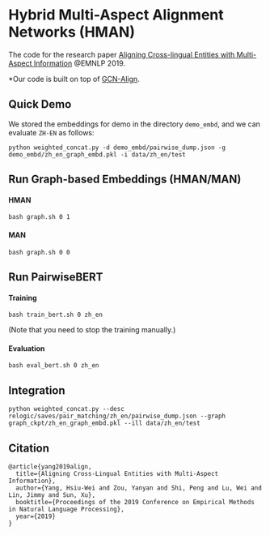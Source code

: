 # Hybrid Multi-Aspect Alignment Networks (HMAN)


The code for the research paper [Aligning Cross-lingual Entities with Multi-Aspect Information](https://cs.uwaterloo.ca/~jimmylin/publications/YangHW_etal_EMNLP2019.pdf) @EMNLP 2019. 

*Our code is built on top of [GCN-Align](https://github.com/1049451037/GCN-Align).

## Quick Demo
We stored the embeddings for demo in the directory `demo_embd`, and we can evaluate `ZH-EN` as follows:
```
python weighted_concat.py -d demo_embd/pairwise_dump.json -g demo_embd/zh_en_graph_embd.pkl -i data/zh_en/test
```


## Run Graph-based Embeddings (HMAN/MAN)

#### HMAN
```
bash graph.sh 0 1
```
#### MAN
```
bash graph.sh 0 0
```

## Run PairwiseBERT
#### Training
```
bash train_bert.sh 0 zh_en
```
(Note that you need to stop the training manually.)

#### Evaluation
```
bash eval_bert.sh 0 zh_en
```

## Integration
```
python weighted_concat.py --desc relogic/saves/pair_matching/zh_en/pairwise_dump.json --graph graph_ckpt/zh_en_graph_embd.pkl --ill data/zh_en/test
```


## Citation
```
@article{yang2019align,
  title={Aligning Cross-Lingual Entities with Multi-Aspect Information},
  author={Yang, Hsiu-Wei and Zou, Yanyan and Shi, Peng and Lu, Wei and Lin, Jimmy and Sun, Xu},
  booktitle={Proceedings of the 2019 Conference on Empirical Methods in Natural Language Processing},
  year={2019}
}
```

